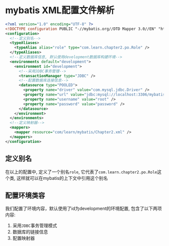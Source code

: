 # mybatis XML配置文件解析
```xml
<?xml version="1.0" encoding="UTF-8" ?>
<!DOCTYPE configuration PUBLIC "-//mybatis.org//DTD Mapper 3.0//EN" "http://mybatis.org/dtd/mybatis-3-config.dtd" >
<configuration>
  <!--定义别名-->
  <typeAliases>
    <typeAlias alias="role" type="com.learn.chapter2.po.Role" />
  </typeAliases>
  <!--定义数据库信息, 默认使用development数据库构建环境-->
  <environments default="development">
    <environment id="development">
      <!--采用JDBC事务管理-->
      <transactionManager type="JDBC" />
      <!--配置数据库连接信息-->
      <datasource type="POOLED">
        <property name="driver" value="com.mysql.jdbc.Driver" />
        <property name="url" value="jdbc:mysql://localhost:3306/mybatis" />
        <property name="username" value="root" />
        <property name="password" value="password" />
      </datasource>
    </environment>
  </environments>
  <!--定义映射器-->
  <mappers>
    <mapper resource="com/learn/mybatis/Chapter2.xml" />
  </mappers>
</configuration>
```

## 定义别名
在以上的配置中, 定义了一个别名`role`, 它代表了`com.learn.chapter2.po.Role`这个类, 这样就可以在mybatis的上下文中引用这个别名

## 配置环境类容
我们配置了环境内容，默认使用了id为development的环境配置, 包含了以下两项内容:
1. 采用`JDBC`事务管理模式
2. 数据库的链接信息
3. 配置映射器

##
